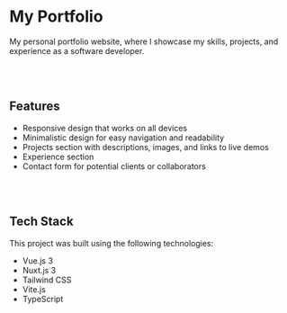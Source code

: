# My Portfolio

My personal portfolio website, where I showcase my skills, projects, and experience as a software developer.

<br>
<br>

## Features
* Responsive design that works on all devices
* Minimalistic design for easy navigation and readability
* Projects section with descriptions, images, and links to live demos
* Experience section
* Contact form for potential clients or collaborators

<br>
<br>

## Tech Stack
This project was built using the following technologies:

* Vue.js 3
* Nuxt.js 3
* Tailwind CSS
* Vite.js
* TypeScript
